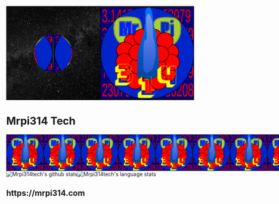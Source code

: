 <div style="display: flex;">
  <img src="https://raw.githubusercontent.com/Mrpi314tech/Mrpi314tech/main/mrpi314planet.gif" alt="Planet" width=400> 
  <img src="https://raw.githubusercontent.com/Mrpi314tech/Mrpi314tech/main/mrpi314glitch.gif" alt="Glitch" width=400>
</div>
<h1>Mrpi314 Tech</h1>
<div style="display: flex;">
  <img src="https://raw.githubusercontent.com/Mrpi314tech/Mrpi314tech.github.io/main/mrpi314.png" alt="Mrpi314 logo" width=100> 
  <img src="https://raw.githubusercontent.com/Mrpi314tech/Mrpi314tech.github.io/main/mrpi314.png" alt="Mrpi314 logo" width=100> 
  <img src="https://raw.githubusercontent.com/Mrpi314tech/Mrpi314tech.github.io/main/mrpi314.png" alt="Mrpi314 logo" width=100> 
  <img src="https://raw.githubusercontent.com/Mrpi314tech/Mrpi314tech.github.io/main/mrpi314.png" alt="Mrpi314 logo" width=100>
  <img src="https://raw.githubusercontent.com/Mrpi314tech/Mrpi314tech.github.io/main/mrpi314.png" alt="Mrpi314 logo" width=100>
  <img src="https://raw.githubusercontent.com/Mrpi314tech/Mrpi314tech.github.io/main/mrpi314.png" alt="Mrpi314 logo" width=100>
  <img src="https://raw.githubusercontent.com/Mrpi314tech/Mrpi314tech.github.io/main/mrpi314.png" alt="Mrpi314 logo" width=100>
  <img src="https://raw.githubusercontent.com/Mrpi314tech/Mrpi314tech.github.io/main/mrpi314.png" alt="Mrpi314 logo" width=100>
</div> 
<div style="display: flex;">
  <img src="https://github-readme-stats.vercel.app/api?username=mrpi314tech" alt="Mrpi314tech's github stats">
  <img src="https://github-readme-stats.vercel.app/api/top-langs/?username=mrpi314tech" alt="Mrpi314tech's language stats">
</div>
<h2>https://mrpi314.com</h2>
